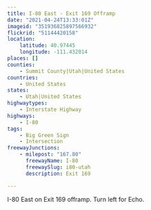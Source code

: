 ```yaml
---
title: I-80 East - Exit 169 Offramp
date: "2021-04-24T13:33:01Z"
imageid: "351936825897566932"
flickrid: "51144420158"
location:
    latitude: 40.97445
    longitude: -111.432014
places: []
counties:
    - Summit County|Utah|United States
countries:
    - United States
states:
    - Utah|United States
highwaytypes:
    - Interstate Highway
highways:
    - I-80
tags:
    - Big Green Sign
    - Intersection
freewayJunctions:
    - milepost: "167.80"
      freewayName: I-80
      freewaySlug: i80-utah
      description: Exit 169

---
```

I-80 East on Exit 169 offramp.  Turn left for Echo.
